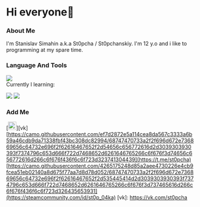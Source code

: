 # Hi everyone👋

### About Me
I'm Stanislav Simahin a.k.a St0pcha / St0pchanskiy. I'm 12 y.o and i like to programming at my spare time.

### Language And Tools
![](https://camo.githubusercontent.com/01a47d16f46c9a251acf847c5c746bb9af8e11111e96e18c3e47ca8d6b506770/68747470733a2f2f696d672e736869656c64732e696f2f62616467652f2d4a6176615363726970742d3039303930393f7374796c653d666f722d7468652d6261646765266c6f676f3d4a617661536372697074266c6f676f436f6c6f723d453944353444)
<br>Currently I learning:

![](https://camo.githubusercontent.com/fcbcbcbd6c62e62e2a67586c11a3870f53086f9df89fafd617e883175bcb8909/68747470733a2f2f696d672e736869656c64732e696f2f62616467652f2d432d3039303930393f7374796c653d666f722d7468652d6261646765266c6f676f3d43266c6f676f436f6c6f723d363239364343)
![](https://camo.githubusercontent.com/42b615d36d33a55f1d16b99c7822a98e4b5565b8bd5282f233dfa819252b2c0a/68747470733a2f2f696d672e736869656c64732e696f2f62616467652f2d432b2b2d3039303930393f7374796c653d666f722d7468652d6261646765266c6f676f3d43253262253262266c6f676f436f6c6f723d363239364343)
### Add Me
[<img allign="left" alt="https://camo.githubusercontent.com/4df3079ac933a33dd2da2d471b2626ce81bd92ce9b97a4c459e72497ad3b83a8/68747470733a2f2f696d672e736869656c64732e696f2f62616467652f2d564b2d3039303930393f7374796c653d666f722d7468652d6261646765266c6f676f3d566b266c6f676f436f6c6f723d344637444233" width="22px" src="https://camo.githubusercontent.com/4df3079ac933a33dd2da2d471b2626ce81bd92ce9b97a4c459e72497ad3b83a8/68747470733a2f2f696d672e736869656c64732e696f2f62616467652f2d564b2d3039303930393f7374796c653d666f722d7468652d6261646765266c6f676f3d566b266c6f676f436f6c6f723d344637444233" />][vk]
[https://camo.githubusercontent.com/ef7d2872e5a114cea8da567c3333a6b59a46cdb9da71338fbf43bc308dc82994/68747470733a2f2f696d672e736869656c64732e696f2f62616467652f2d54656c656772616d2d3039303930393f7374796c653d666f722d7468652d6261646765266c6f676f3d74656c656772616d266c6f676f436f6c6f723d323741304439](https://t.me/st0pcha)
[https://camo.githubusercontent.com/4265175248d85a2aee4730226e4cb9fcea51eb02140a8d675f77aa7d8d78d052/68747470733a2f2f696d672e736869656c64732e696f2f62616467652f2d535445414d2d3039303930393f7374796c653d666f722d7468652d6261646765266c6f676f3d737465616d266c6f676f436f6c6f723d326435653931](https://steamcommunity.com/id/st0p_04ka)
[vk]: https://vk.com/st0pcha
